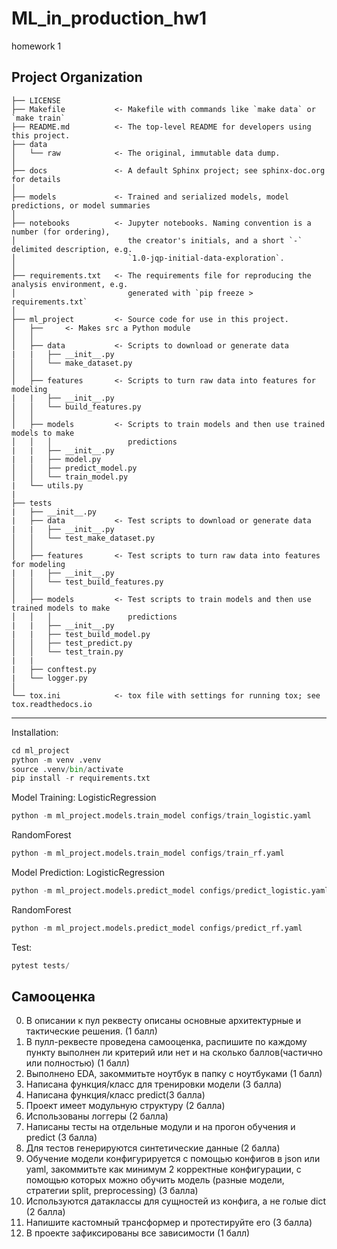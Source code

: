 ML_in_production_hw1
==============================

homework 1

Project Organization
------------

    ├── LICENSE
    ├── Makefile           <- Makefile with commands like `make data` or `make train`
    ├── README.md          <- The top-level README for developers using this project.
    ├── data
    │   └── raw            <- The original, immutable data dump.
    │
    ├── docs               <- A default Sphinx project; see sphinx-doc.org for details
    │
    ├── models             <- Trained and serialized models, model predictions, or model summaries
    │
    ├── notebooks          <- Jupyter notebooks. Naming convention is a number (for ordering),
    │                         the creator's initials, and a short `-` delimited description, e.g.
    │                         `1.0-jqp-initial-data-exploration`.
    │  
    ├── requirements.txt   <- The requirements file for reproducing the analysis environment, e.g.
    │                         generated with `pip freeze > requirements.txt`
    │
    ├── ml_project         <- Source code for use in this project.
    │   ├──     <- Makes src a Python module
    │   │
    │   ├── data           <- Scripts to download or generate data
    |   |   ├── __init__.py
    │   │   └── make_dataset.py
    │   │
    │   ├── features       <- Scripts to turn raw data into features for modeling
    |   |   ├── __init__.py
    │   │   └── build_features.py
    │   │
    │   ├── models         <- Scripts to train models and then use trained models to make
    │   │   │                 predictions
    |   |   ├── __init__.py
    |   |   ├── model.py
    │   │   ├── predict_model.py
    │   │   └── train_model.py
    |   └── utils.py
    |
    ├── tests
    |   ├── __init__.py
    |   ├── data           <- Test scripts to download or generate data
    |   |   ├── __init__.py
    │   │   └── test_make_dataset.py
    │   │
    │   ├── features       <- Test scripts to turn raw data into features for modeling
    |   |   ├── __init__.py
    │   │   └── test_build_features.py
    │   │
    │   ├── models         <- Test scripts to train models and then use trained models to make
    │   │   │                 predictions
    |   |   ├── __init__.py
    |   |   ├── test_build_model.py
    │   │   ├── test_predict.py
    │   │   └── test_train.py
    |   |
    |   ├── conftest.py
    |   └── logger.py
    │
    └── tox.ini            <- tox file with settings for running tox; see tox.readthedocs.io


--------

Installation:
```py
cd ml_project
python -m venv .venv
source .venv/bin/activate
pip install -r requirements.txt
```

Model Training:
LogisticRegression
```py
python -m ml_project.models.train_model configs/train_logistic.yaml
```

RandomForest
```py
python -m ml_project.models.train_model configs/train_rf.yaml
```



Model Prediction:
LogisticRegression
```py
python -m ml_project.models.predict_model configs/predict_logistic.yaml
```

RandomForest
```py
python -m ml_project.models.predict_model configs/predict_rf.yaml
```

Test:
```py
pytest tests/
```


## Самооценка
0. В описании к пул реквесту описаны основные архитектурные и тактические решения. (1 балл)
1. В пулл-реквесте проведена самооценка, распишите по каждому пункту выполнен ли критерий или нет и на сколько баллов(частично или полностью) (1 балл)
2. Выполнено EDA, закоммитьте ноутбук в папку с ноутбуками (1 балл)
3. Написана функция/класс для тренировки модели (3 балла)
4. Написана функция/класс predict(3 балла)
5. Проект имеет модульную структуру (2 балла)
6. Использованы логгеры (2 балла)
7. Написаны тесты на отдельные модули и на прогон обучения и predict (3 балла)
8. Для тестов генерируются синтетические данные (2 балла)
9. Обучение модели конфигурируется с помощью конфигов в json или yaml, закоммитьте как минимум 2 корректные конфигурации, с помощью которых можно обучить модель (разные модели, стратегии split, preprocessing) (3 балла)
10. Используются датаклассы для сущностей из конфига, а не голые dict (2 балла)
11. Напишите кастомный трансформер и протестируйте его (3 балла)
12. В проекте зафиксированы все зависимости (1 балл)